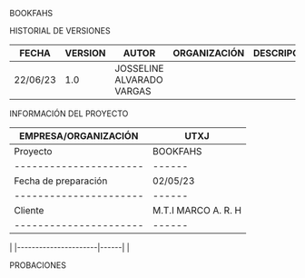 BOOKFAHS

HISTORIAL DE VERSIONES

| FECHA    | VERSION  | AUTOR    | ORGANIZACIÓN | DESCRIPCIÓN |
|----------|----------|----------|--------------|-------------|
| 22/06/23    | 1.0   | JOSSELINE ALVARADO VARGAS   |              |             |

INFORMACIÓN DEL PROYECTO

| EMPRESA/ORGANIZACIÓN | UTXJ |
|----------------------|------|
| Proyecto             |BOOKFAHS|
|----------------------|------|
|Fecha de preparación  |02/05/23|
|----------------------|------|
|Cliente               |M.T.I MARCO A. R. H|
|----------------------|------|
|
|----------------------|------|
|


PROBACIONES


